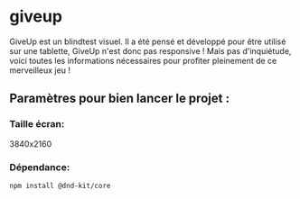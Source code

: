 # giveup

GiveUp est un blindtest visuel. Il a été pensé et développé pour être utilisé sur une tablette, GiveUp n'est donc pas responsive ! Mais pas d'inquiétude, voici toutes les informations nécessaires pour profiter pleinement de ce merveilleux jeu ! 

## Paramètres pour bien lancer le projet :

### Taille écran:
3840x2160

### Dépendance:
`npm install @dnd-kit/core`

